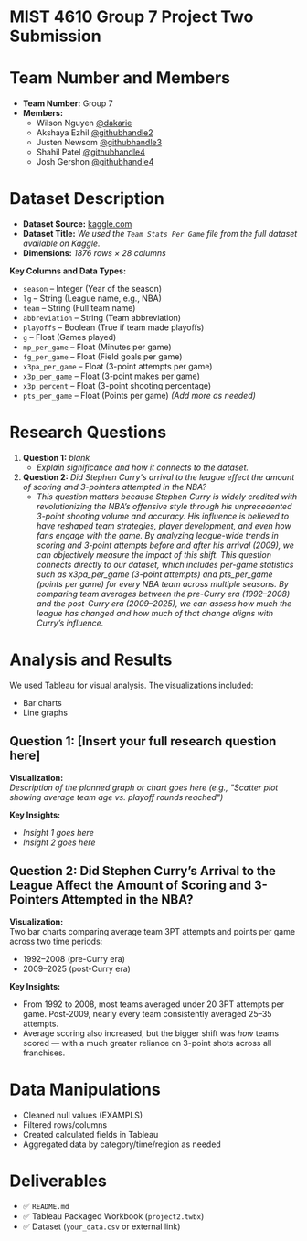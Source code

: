 # MIST 4610 Group 7 Project Two Submission

# Team Number and Members
- **Team Number:** Group 7
- **Members:**
  - Wilson Nguyen [@dakarie](https://github.com/dakarie/MIST-4610-Group-Project-2/tree/main)
  - Akshaya Ezhil [@githubhandle2](https://github.com/githubhandle2)
  - Justen Newsom [@githubhandle3](https://github.com/githubhandle3)
  - Shahil Patel [@githubhandle4](https://github.com/githubhandle4)
  - Josh Gershon [@githubhandle4](https://github.com/githubhandle4)


# Dataset Description

- **Dataset Source:** [kaggle.com](https://www.kaggle.com/datasets/sumitrodatta/nba-aba-baa-stats?resource=download&select=Player+Play+By+Play.csv)
- **Dataset Title:** _We used the `Team Stats Per Game` file from the full dataset available on Kaggle._
- **Dimensions:** _1876 rows × 28 columns_

**Key Columns and Data Types:**
- `season` – Integer (Year of the season)
- `lg` – String (League name, e.g., NBA)
- `team` – String (Full team name)
- `abbreviation` – String (Team abbreviation)
- `playoffs` – Boolean (True if team made playoffs)
- `g` – Float (Games played)
- `mp_per_game` – Float (Minutes per game)
- `fg_per_game` – Float (Field goals per game)
- `x3pa_per_game` – Float (3-point attempts per game)
- `x3p_per_game` – Float (3-point makes per game)
- `x3p_percent` – Float (3-point shooting percentage)
- `pts_per_game` – Float (Points per game)
*(Add more as needed)*




# Research Questions

1. **Question 1:** _blank_  
   - _Explain significance and how it connects to the dataset._
2. **Question 2:** _Did Stephen Curry's arrival to the league effect the amount of scoring and 3-pointers attempted in the NBA?​_  
   - _This question matters because Stephen Curry is widely credited with revolutionizing the NBA’s offensive style through his unprecedented 3-point shooting volume and accuracy. His influence is believed to have reshaped team strategies, player development, and even how fans engage with the game. By analyzing league-wide trends in scoring and 3-point attempts before and after his arrival (2009), we can objectively measure the impact of this shift. This question connects directly to our dataset, which includes per-game statistics such as x3pa_per_game (3-point attempts) and pts_per_game (points per game) for every NBA team across multiple seasons. By comparing team averages between the pre-Curry era (1992–2008) and the post-Curry era (2009–2025), we can assess how much the league has changed and how much of that change aligns with Curry’s influence._






# Analysis and Results

We used Tableau for visual analysis. The visualizations included:
- Bar charts
- Line graphs

## Question 1: [Insert your full research question here]

**Visualization:**  
_Description of the planned graph or chart goes here (e.g., "Scatter plot showing average team age vs. playoff rounds reached")_

**Key Insights:**  
- _Insight 1 goes here_  
- _Insight 2 goes here_


## Question 2: Did Stephen Curry’s Arrival to the League Affect the Amount of Scoring and 3-Pointers Attempted in the NBA?

**Visualization:**  
Two bar charts comparing average team 3PT attempts and points per game across two time periods:
- 1992–2008 (pre-Curry era)
- 2009–2025 (post-Curry era)

**Key Insights:**
- From 1992 to 2008, most teams averaged under 20 3PT attempts per game. Post-2009, nearly every team consistently averaged 25–35 attempts.
- Average scoring also increased, but the bigger shift was *how* teams scored — with a much greater reliance on 3-point shots across all franchises.







# Data Manipulations

- Cleaned null values (EXAMPLS)
- Filtered rows/columns
- Created calculated fields in Tableau
- Aggregated data by category/time/region as needed


# Deliverables

- ✅ `README.md`
- ✅ Tableau Packaged Workbook (`project2.twbx`)
- ✅ Dataset (`your_data.csv` or external link)

